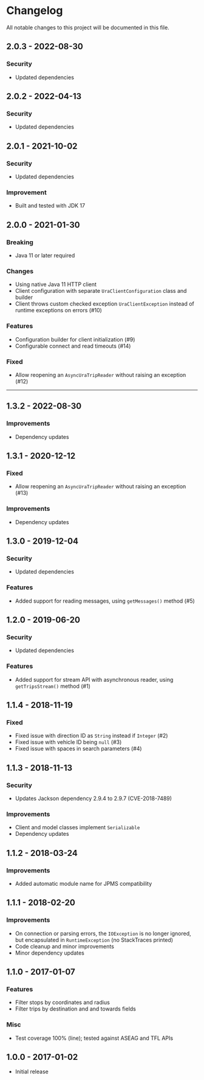 # Changelog
All notable changes to this project will be documented in this file.

## 2.0.3 - 2022-08-30
### Security
* Updated dependencies


## 2.0.2 - 2022-04-13
### Security
* Updated dependencies


## 2.0.1 - 2021-10-02
### Security
* Updated dependencies

### Improvement
* Built and tested with JDK 17

## 2.0.0 - 2021-01-30
### Breaking
* Java 11 or later required

### Changes
* Using native Java 11 HTTP client
* Client configuration with separate `UraClientConfiguration` class and builder
* Client throws custom checked exception `UraClientException` instead of runtime exceptions on errors (#10)

### Features
* Configuration builder for client initialization (#9)
* Configurable connect and read timeouts (#14)

### Fixed
* Allow reopening an `AsyncUraTripReader` without raising an exception (#12)

----

## 1.3.2 - 2022-08-30

### Improvements
* Dependency updates


## 1.3.1 - 2020-12-12
### Fixed
* Allow reopening an `AsyncUraTripReader` without raising an exception (#13)

### Improvements
* Dependency updates


## 1.3.0 - 2019-12-04
### Security
* Updated dependencies

### Features
* Added support for reading messages, using `getMessages()` method (#5)


## 1.2.0 - 2019-06-20
### Security
* Updated dependencies

### Features
* Added support for stream API with asynchronous reader, using `getTripsStream()` method (#1)


## 1.1.4 - 2018-11-19
### Fixed
* Fixed issue with direction ID as `String` instead if `Integer` (#2)
* Fixed issue with vehicle ID being `null` (#3)
* Fixed issue with spaces in search parameters (#4)


## 1.1.3 - 2018-11-13
### Security
* Updates Jackson dependency 2.9.4 to 2.9.7 (CVE-2018-7489)

### Improvements
* Client and model classes implement `Serializable`
* Dependency updates


## 1.1.2 - 2018-03-24
### Improvements
* Added automatic module name for JPMS compatibility


## 1.1.1 - 2018-02-20
### Improvements
* On connection or parsing errors, the `IOException` is no longer ignored, but encapsulated in `RuntimeException` (no StackTraces printed)
* Code cleanup and minor improvements
* Minor dependency updates


## 1.1.0 - 2017-01-07
### Features
* Filter stops by coordinates and radius
* Filter trips by destination and and towards fields

### Misc
* Test coverage 100% (line); tested against ASEAG and TFL APIs


## 1.0.0 - 2017-01-02
* Initial release
